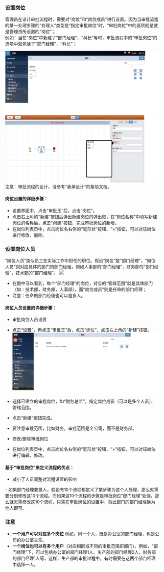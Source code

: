 ### 设置岗位
管理员在设计审批流程时，需要对“岗位”和“岗位成员”进行设置。因为当审批流程的某一处理步骤的“处理人”类型是“指定审批岗位”时，“审批岗位”中的选项就是就是管理员所设置的“岗位”；<br>
例如：当在“岗位”中新建了“部门经理”，“科长”等时，审批流程中的“审批岗位”的选项中就包括了“部门经理”，“科长”；

 ![](images/岗位003.png)
 ![](images/岗位004.png)
 注意：审批流程的设计，请参考“表单设计”的帮助文档。
 #### 岗位设置的详细步骤：
 - 设置界面中，点击“审批王”后，点击“岗位”。
 - 点击右上角的“新建”按钮后弹出新建岗位的弹出框，在“岗位名称”中填写新建岗位的名称后，点击“创建”按钮，完成审批岗位的新增。
 -  在岗位列表页中，点击岗位名右侧的“笔形状”按钮、“×”按钮，可以对该岗位进行修改、删除。
 
### 设置岗位人员
“岗位人员”类似员工在实际工作中担任的职位。假设“岗位”是“部门经理”，“岗位人员”则对应具体的部门的部门经理，例如人事部的“部门经理”，财务部的“部门经理”，技术部的“部门经理”。
![](images/岗位005.png)
 - 在图中可以看到，每个“部门经理”的岗位，对应的“管辖范围”就是具体部门（如：技术部，财务部，人事部），而“岗位成员”则是任命的部门经理；
 - 注意：任命的部门经理也可以是多人。
 
#### 岗位人员设置的详细步骤：
- 审批岗位人员设置
 - 点击“设置”，再点击“审批王”后，点击“岗位”，点击右上角的“新建”按钮。
 ![](images/岗位.png)
 - 选择已建立的审批岗位，如“财务总监”，指定岗位成员（可以是多个人员）、管辖范围。
 - 点击“新建“按钮完成。
 - 要注意审批范围，比如财务，审批范围是全公司，而不是财务部。

- 修改/删除审批岗位
 - 在岗位列表页中，点击岗位名右侧的“笔形状”按钮、“×”按钮，可以对该岗位进行编辑、修改。
 
#### 基于“审批岗位”来定义流程的优点：
 - 减小了人员调整对流程设置的影响

  - 如果部门经理要换人，假设有10个流程都定义了某步骤为这个人处理，那么就需要分别修改这10个流程。而如果这10个流程的步骤是审批岗位“部门经理”处理，那么就无需修改这10个流程，只需在审批岗位的设置中，将此部门的部门经理换为他人即可。

### 注意

- **一个用户可以对应多个岗位** 例如，同一个人，既是办公室的部门经理，也是公司的办公室主任。
- **一个岗位也可以有多个用户**（对应相同或不同的审批范围即部门）。例如，“部门经理”下，可以包括办公室的部门经理1人、生产部的部门经理2人、财务部的部门经理1人等。这样，生产部的审批过程中，有时需要在这两个部门经理中选择一人。
